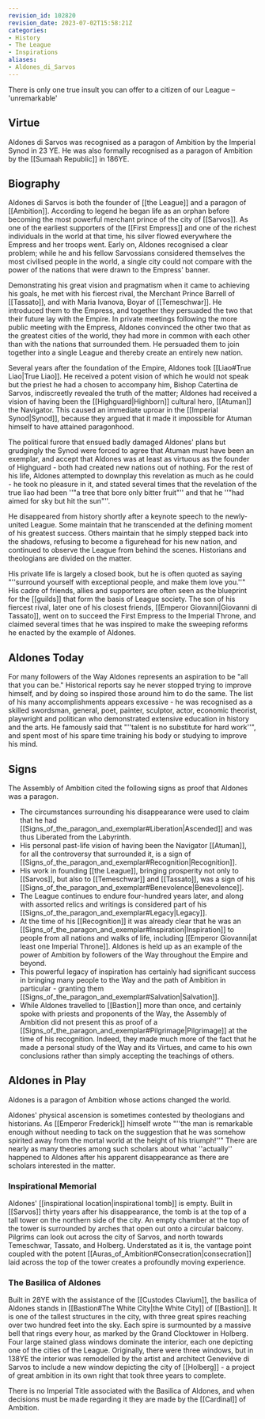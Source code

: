 ```yaml
---
revision_id: 102820
revision_date: 2023-07-02T15:58:21Z
categories:
- History
- The League
- Inspirations
aliases:
- Aldones_di_Sarvos
---
```


There is only one true insult you can offer to a citizen of our League – 'unremarkable'

## Virtue
Aldones di Sarvos was recognised as a paragon of Ambition by the Imperial Synod in 23 YE. He was also formally recognised as a paragon of Ambition by the [[Sumaah Republic]] in 186YE.
## Biography
Aldones di Sarvos is both the founder of [[the League]] and a paragon of [[Ambition]]. According to legend he began life as an orphan before becoming the most powerful merchant prince of the city of [[Sarvos]]. As one of the earliest supporters of the [[First Empress]] and one of the richest individuals in the world at that time, his silver flowed everywhere the Empress and her troops went. Early on, Aldones recognised a clear problem; while he and his fellow Sarvossians considered themselves the most civilised people in the world, a single city could not compare with the power of the nations that were drawn to the Empress' banner.

Demonstrating his great vision and pragmatism when it came to achieving his goals, he met with his fiercest rival, the Merchant Prince Barrell of [[Tassato]], and with Maria Ivanova, Boyar of [[Temeschwar]]. He introduced them to the Empress, and together they persuaded the two that their future lay with the Empire. In private meetings following the more public meeting with the Empress, Aldones convinced the other two that as the greatest cities of the world, they had more in common with each other than with the nations that surrounded them. He persuaded them to join together into a single League and thereby create an entirely new nation.

Several years after the foundation of the Empire, Aldones took [[Liao#True Liao|True Liao]]. He received a potent vision of which he would not speak but the priest he had a chosen to accompany him, Bishop Catertina de Sarvos, indiscreetly revealed the truth of the matter; Aldones had received a vision of having been the [[Highguard|Highborn]] cultural hero, [[Atuman]] the Navigator. This caused an immediate uproar in the [[Imperial Synod|Synod]], because they argued that it made it impossible for Atuman himself to have attained paragonhood.

The political furore that ensued badly damaged Aldones' plans but grudgingly the Synod were forced to agree that Atuman must have been an exemplar, and accept that Aldones was at least as virtuous as the founder of Highguard - both had created new nations out of nothing. For the rest of his life, Aldones attempted to downplay this revelation as much as he could - he took no pleasure in it, and stated several times that the revelation of the true liao had been ''"a tree that bore only bitter fruit"'' and that he ''"had aimed for sky but hit the sun"''.

He disappeared  from history shortly after a keynote speech to the newly-united League. Some maintain that he transcended at the defining moment of his greatest success. Others maintain that he simply stepped back into the shadows, refusing to become a figurehead for his new nation, and continued to observe the League from behind the scenes. Historians and theologians are divided on the matter.

His private life is largely a closed book, but he is often quoted as saying "''surround yourself with exceptional people, and make them love you.''" His cadre of friends, allies and supporters are often seen as the blueprint for the [[guilds]] that form the basis of League society. The son of his fiercest rival, later one of his closest friends, [[Emperor Giovanni|Giovanni di Tassato]], went on to succeed the First Empress to the Imperial Throne, and claimed several times that he was inspired to make the sweeping reforms he enacted by the example of Aldones.
## Aldones Today
For many followers of the Way Aldones represents an aspiration to be "all that you can be." Historical reports say he never stopped trying to improve himself, and by doing so inspired those around him to do the same. The list of his many accomplishments appears excessive - he was recognised as a skilled swordsman, general, poet, painter, sculptor, actor, economic theorist, playwright and politican who demonstrated extensive education in history and the arts. He famously said that "''talent is no substitute for hard work''", and spent most of his spare time training his body or studying to improve his mind.


## Signs
The Assembly of Ambition cited the following signs as proof that Aldones was a paragon.
* The circumstances surrounding his disappearance were used to claim that he had [[Signs_of_the_paragon_and_exemplar#Liberation|Ascended]] and was thus Liberated from the Labyrinth.
* His personal past-life vision of having been the Navigator [[Atuman]], for all the controversy that surrounded it, is a sign of [[Signs_of_the_paragon_and_exemplar#Recognition|Recognition]].
* His work in founding [[the League]], bringing prosperity not only to [[Sarvos]], but also to [[Temeschwar]] and [[Tassato]], was a sign of his [[Signs_of_the_paragon_and_exemplar#Benevolence|Benevolence]].
* The League continues to endure four-hundred years later, and along with assorted relics and writings is considered part of his [[Signs_of_the_paragon_and_exemplar#Legacy|Legacy]].
* At the time of his [[Recognition]] it was already clear that he was an [[Signs_of_the_paragon_and_exemplar#Inspiration|Inspiration]] to people from all nations and walks of life, including [[Emperor Giovanni|at least one Imperial Throne]]. Aldones is held up as an example of the power of Ambition by followers of the Way throughout the Empire and beyond.
* This powerful legacy of inspiration has certainly had significant success in bringing many people to the Way and the path of Ambition in particular - granting them [[Signs_of_the_paragon_and_exemplar#Salvation|Salvation]].
* While Aldones travelled to [[Bastion]] more than once, and certainly spoke with priests and proponents of the Way, the Assembly of Ambition did not present this as proof of a [[Signs_of_the_paragon_and_exemplar#Pilgrimage|Pilgrimage]] at the time of his recognition. Indeed, they made much more of the fact that he made a personal study of the Way and its Virtues, and came to his own conclusions rather than simply accepting the teachings of others.

## Aldones in Play
Aldones is a paragon of Ambition whose actions changed the world.

Aldones' physical ascension is sometimes contested by theologians and historians. As [[Emperor Frederick]] himself wrote "''the man is remarkable enough without needing to tack on the suggestion that he was somehow spirited away from the mortal world at the height of his triumph!''" There are nearly as many theories among such scholars about what ''actually'' happened to Aldones after his apparent disappearance as there are scholars interested in the matter.


### Inspirational Memorial
Aldones' [[inspirational location|inspirational tomb]] is empty. Built in [[Sarvos]] thirty years after his disappearance, the tomb is at the top of a tall tower on the northern side of the city. An empty chamber at the top of the tower is surrounded by arches that open out onto a circular balcony. Pilgrims can look out across the city of Sarvos, and north towards Temeschwar, Tassato, and Holberg. Understated as it is, the vantage point coupled with the potent [[Auras_of_Ambition#Consecration|consecration]] laid across the top of the tower creates a profoundly moving experience.

### The Basilica of Aldones
Built in 28YE with the assistance of the [[Custodes Clavium]], the basilica of Aldones stands in [[Bastion#The White City|the White City]] of [[Bastion]]. It is one of the tallest structures in the city, with three great spires reaching over two hundred feet into the sky. Each spire is surmounted by a massive bell that rings every hour, as marked by the Grand Clocktower in Holberg. Four large stained glass windows dominate the interior, each one depicting one of the cities of the League. Originally, there were three windows, but in 138YE the interior was remodelled by the artist and architect Geneviéve di Sarvos to include a new window depicting the city of [[Holberg]] - a project of great ambition in its own right that took three years to complete.

There is no Imperial Title associated with the Basilica of Aldones, and when decisions must be made regarding it they are made by the [[Cardinal]] of Ambition.



